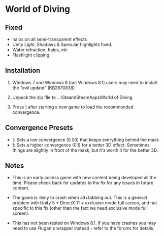 World of Diving
===============

Fixed
-----
- halos on all semi-transparent effects
- Unity Light, Shadows & Specular highlights fixed.
- Water refraction, halos, etc
- Flashlight clipping

Installation
------------
1. Windows 7 and Windows 8 (not Windows 8.1) users may need to install the
   "evil update" (KB2670838)

2. Unpack the zip file to ...\Steam\SteamApps\World of Diving

3. Press ] after starting a new game to load the recommended convergence.

Convergence Presets
-------------------
- [: Sets a low convergence (0.03) that keeps everything behind the mask
- ]: Sets a higher convergence (0.1) for a better 3D effect. Sometimes things
  are slightly in front of the mask, but it's worth it for the better 3D.

Notes
-----
- This is an early access game with new content being developed all the time.
  Please check back for updates to the fix for any issues in future content.

- The game is likely to crash when alt+tabbing out. This is a general problem
  with Unity 5 + DirectX 11 + exclusive mode full screen, and not specific to
  this fix (other than the fact we need exclusive mode full screen).

- This has not been tested on Windows 8.1. If you have crashes you may need to
  use Flugan's wrapper instead - refer to the forums for details.
